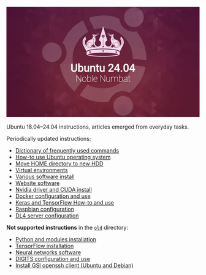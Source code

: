![Ubuntu 24.04](data/ubuntu-24-04-numbat.webp)

Ubuntu 18.04–24.04 instructions, articles emerged
from everyday tasks.

Periodically updated instructions:

   * [Dictionary of frequently used commands](01_Commands_dictionary.md)
   * [How-to use Ubuntu operating system](02_How-tos.md)
   * [Move HOME directory to new HDD](03_Move_HOME_to_new_HDD.md)
   * [Virtual environments](05_Virtual_environments.md)
   * [Various software install](06_Various_software_install.md)
   * [Website software](07_Website_software.md)
   * [Nvidia driver and CUDA install](08_Nvidia_driver_and_CUDA_install.md)
   * [Docker configuration and use](11_Docker_configuration.md)
   * [Keras and TensorFlow How-to and use](13_Keras_and_TensorFlow_how-tos.md)
   * [Raspbian configuration](15_Raspbian_configuration.md)
   * [DL4 server configuration](16_DL4_config.md)

**Not supported instructions** in the [`old`](old) directory:
   * [Python and modules installation](old/04_Python_installation.md)
   * [TensorFlow installation](old/09_TensorFlow_installation.md)
   * [Neural networks software](old/10_Neural_networks_software.md)
   * [DIGITS configuration and use](old/12_Nvidia_DIGITS.md)
   * [Install GSI openssh client (Ubuntu and Debian)](old/14_Install_GSI_openssh_client.md)
